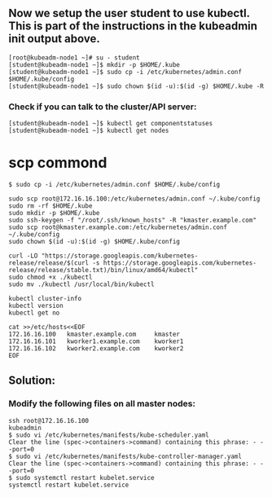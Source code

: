

## Now we setup the user student to use kubectl. This is part of the instructions in the kubeadmin init output above.

```
[root@kubeadm-node1 ~]# su - student
[student@kubeadm-node1 ~]$ mkdir -p $HOME/.kube
[student@kubeadm-node1 ~]$ sudo cp -i /etc/kubernetes/admin.conf $HOME/.kube/config
[student@kubeadm-node1 ~]$ sudo chown $(id -u):$(id -g) $HOME/.kube -R
```

### Check if you can talk to the cluster/API server:
```
[student@kubeadm-node1 ~]$ kubectl get componentstatuses   
[student@kubeadm-node1 ~]$ kubectl get nodes

```
#  scp commond 
```
$ sudo cp -i /etc/kubernetes/admin.conf $HOME/.kube/config

sudo scp root@172.16.16.100:/etc/kubernetes/admin.conf ~/.kube/config
sudo rm -rf $HOME/.kube
sudo mkdir -p $HOME/.kube
sudo ssh-keygen -f "/root/.ssh/known_hosts" -R "kmaster.example.com"
sudo scp root@kmaster.example.com:/etc/kubernetes/admin.conf ~/.kube/config
sudo chown $(id -u):$(id -g) $HOME/.kube/config

curl -LO "https://storage.googleapis.com/kubernetes-release/release/$(curl -s https://storage.googleapis.com/kubernetes-release/release/stable.txt)/bin/linux/amd64/kubectl"
sudo chmod +x ./kubectl
sudo mv ./kubectl /usr/local/bin/kubectl

kubectl cluster-info
kubectl version
kubectl get no

cat >>/etc/hosts<<EOF
172.16.16.100   kmaster.example.com     kmaster
172.16.16.101   kworker1.example.com    kworker1
172.16.16.102   kworker2.example.com    kworker2
EOF

```

## Solution:

### Modify the following files on all master nodes:

```
ssh root@172.16.16.100
kubeadmin
$ sudo vi /etc/kubernetes/manifests/kube-scheduler.yaml
Clear the line (spec->containers->command) containing this phrase: - --port=0
$ sudo vi /etc/kubernetes/manifests/kube-controller-manager.yaml
Clear the line (spec->containers->command) containing this phrase: - --port=0
$ sudo systemctl restart kubelet.service
systemctl restart kubelet.service

```




